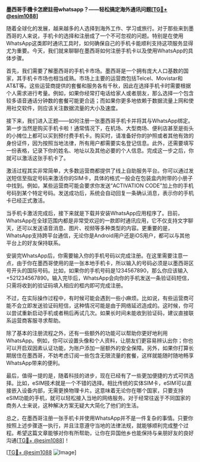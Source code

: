 **墨西哥手機卡怎麽註冊whatsapp？——轻松搞定海外通讯问题[[TG💪+ @esim1088](https://t.me/s/esim1088)]**

随着全球化的发展，越来越多的人选择到海外工作、学习或旅行。对于那些来到墨西哥的人来说，手机卡的选择和注册成了一个不可忽视的问题。特别是在使用WhatsApp这类即时通讯工具时，如何确保自己的手机卡能顺利支持这项服务显得尤为重要。今天，我们就来聊聊在墨西哥如何注册手机卡以及使用WhatsApp的具体步骤。

首先，我们需要了解墨西哥的手机卡市场。墨西哥是一个拥有庞大人口基数的国家，其手机卡市场也相当成熟。市场上主要的运营商包括Telcel、Movistar和AT&T等。这些运营商提供的套餐和服务各有千秋，因此在选择手机卡时需要根据个人需求进行考量。例如，如果你经常打电话给家人或者朋友，那么选择一个包含较多语音通话分钟数的套餐可能更合适；而如果你更多地依赖于数据流量上网和使用社交软件，则应该关注数据流量的大小及速度。

接下来，我们进入正题——如何注册一张墨西哥手机卡并将其与WhatsApp绑定。第一步当然是购买手机卡啦！通常情况下，在机场、大型商场、便利店甚至是街头的小摊位上都可以买到预付费手机卡。购买时，请准备好你的护照或者其他有效的身份证件，因为按照当地法律，所有用户都需要实名登记信息。此外，还需要填写一份表格，记录下你的姓名、地址以及其他必要的个人信息。完成这一步之后，你就可以激活这张手机卡了。

激活过程其实非常简单，大多数运营商都提供了线上自助服务平台。你可以通过发送短信至指定号码来激活你的SIM卡，具体的格式一般会在包装盒内附带的小册子中找到。例如，某些运营商可能会要求你发送“ACTIVATION CODE”加上你的手机号码到某个特定号码。发送成功后，系统会自动回复一条确认消息，表示你的手机卡已经正式激活。

当手机卡激活完成后，接下来就是下载并安装WhatsApp应用程序了。目前，WhatsApp在全球范围内都是非常受欢迎的一款即时通讯应用，它不仅支持文字聊天，还可以发送语音消息、图片、视频等多种类型的内容。更重要的是，WhatsApp支持跨平台通信，无论你是Android用户还是iOS用户，都可以与其他平台上的好友保持联系。

安装完WhatsApp后，你需要输入你的手机号码以完成注册。在这里需要注意一点，由于你在墨西哥使用的是一张本地手机卡，所以输入的号码必须是以墨西哥区号开头的国际号码。比如，如果你的手机号码是1234567890，那么你应该输入+521234567890。输入完毕后，WhatsApp会向你的手机发送一条验证码短信，只需将收到的验证码填入相应的框内即可完成注册。

不过，在实际操作过程中，有时候可能会遇到一些小麻烦。比如说，有些运营商可能不会立即发送验证码短信，这种情况可能是由于网络延迟造成的。这时候，你可以尝试重新启动手机或者稍后再试几次。如果长时间未能收到验证码，建议直接联系运营商客服寻求帮助。

除了基本的注册流程之外，还有一些额外的功能可以帮助你更好地利用WhatsApp。例如，你可以设置头像和个人资料，让朋友们更容易辨认出你；你也可以开启双因素认证功能，为账户添加一层额外的安全保障。另外，如果你打算长期居住在墨西哥，不妨考虑订阅一些包含无限流量的套餐，这样就能随时随地畅享WhatsApp带来的便利。

最后，值得一提的是，随着科技的进步，现在已经有了一些更加便捷的方式可供选择。比如，eSIM技术就是一个不错的选择。相比传统的实体SIM卡，eSIM可以直接嵌入设备内部，无需更换物理卡片。这意味着无论你在哪个国家，只要支持eSIM功能的手机，就可以轻松接入当地的网络服务。对于经常往返于不同国家的商务人士来说，这种解决方案无疑大大简化了他们的生活。

总之，在墨西哥注册一张手机卡并使用WhatsApp并不是一件复杂的事情。只要你按照上述步骤逐一执行，并且注意遵守当地的法律法规，就能够顺利完成整个过程。希望这篇文章能够对你有所帮助，让你在异国他乡也能保持与亲朋好友的良好沟通[[TG💪+ @esim1088](https://t.me/s/esim1088)]！

[[TG💪+ @esim1088](https://t.me/s/esim1088) ![Image](https://i.postimg.cc/4NQfJmqS/Snipaste-2025-05-13-00-14-12.png)]